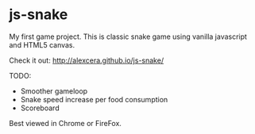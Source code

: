 js-snake
========

My first game project.
This is classic snake game using vanilla javascript and HTML5 canvas.

Check it out: http://alexcera.github.io/js-snake/

TODO:
- Smoother gameloop
- Snake speed increase per food consumption
- Scoreboard

Best viewed in Chrome or FireFox.
